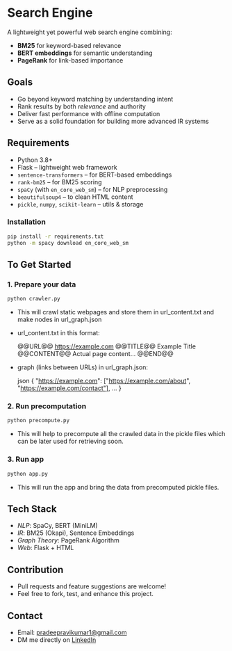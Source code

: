 # Search Engine

A lightweight yet powerful web search engine combining:

- **BM25** for keyword-based relevance  
- **BERT embeddings** for semantic understanding  
- **PageRank** for link-based importance

## Goals

- Go beyond keyword matching by understanding intent
- Rank results by both *relevance* and authority
- Deliver fast performance with offline computation  
- Serve as a solid foundation for building more advanced IR systems  


## Requirements

- Python 3.8+
- Flask – lightweight web framework  
- `sentence-transformers` – for BERT-based embeddings  
- `rank-bm25` – for BM25 scoring  
- `spaCy` (with `en_core_web_sm`) – for NLP preprocessing  
- `beautifulsoup4` – to clean HTML content  
- `pickle`, `numpy`, `scikit-learn` – utils & storage

### Installation

```bash
pip install -r requirements.txt
python -m spacy download en_core_web_sm
```


## To Get Started

### 1. Prepare your data

```bash
python crawler.py
```
* This will crawl static webpages and store them in url_content.txt and make nodes in url_graph.json
  
* url_content.txt in this format:

  @@URL@@ https://example.com
  @@TITLE@@ Example Title
  @@CONTENT@@ Actual page content...
  @@END@@
  
* graph (links between URLs) in url_graph.json:

  json
  {
    "https://example.com": ["https://example.com/about", "https://example.com/contact"],
    ...
  }
  

### 2. Run precomputation

```bash
python precompute.py
```

*  This will help to precompute all the crawled data in the pickle files which can be later used for retrieving soon.

### 3. Run app

```bash
python app.py
```

* This will run the app and bring the data from precomputed pickle files.

## Tech Stack

* *NLP*: SpaCy, BERT (MiniLM)
* *IR*: BM25 (Okapi), Sentence Embeddings
* *Graph Theory*: PageRank Algorithm
* *Web*: Flask + HTML

## Contribution 
 * Pull requests and feature suggestions are welcome!
 * Feel free to fork, test, and enhance this project.

## Contact
 - Email: [pradeepravikumar1@gmail.com](mailto:pradeepravikumar1@gmail.com)
 - DM me directly on [LinkedIn](https://www.linkedin.com/in/pradeep-ravikumar)


